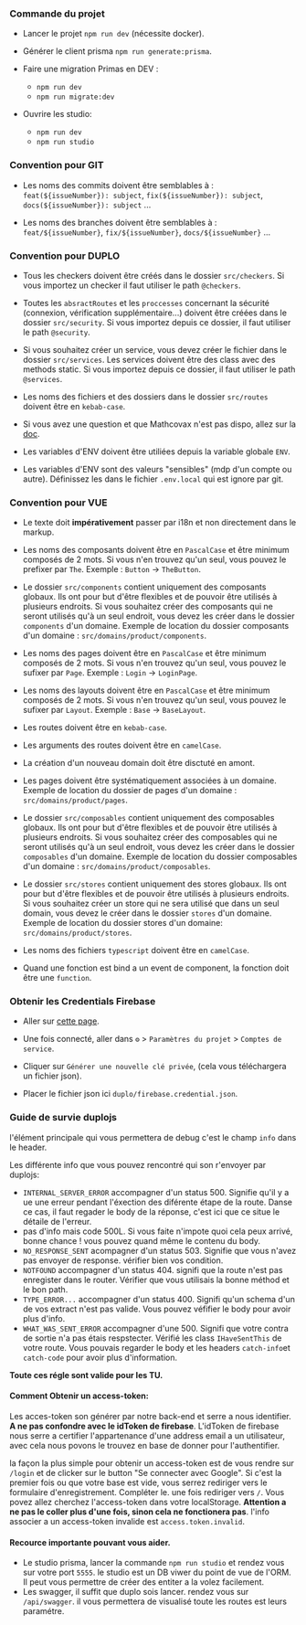 ### Commande du projet

- Lancer le projet `npm run dev` (nécessite docker).

- Générer le client prisma `npm run generate:prisma`.

- Faire une migration Primas en DEV :

  - `npm run dev`
  - `npm run migrate:dev`

- Ouvrire les studio:
  - `npm run dev`
  - `npm run studio`

### Convention pour GIT

- Les noms des commits doivent être semblables à : `feat(${issueNumber}): subject`, `fix(${issueNumber}): subject`, `docs(${issueNumber}): subject` ...

- Les noms des branches doivent être semblables à : `feat/${issueNumber}`, `fix/${issueNumber}`, `docs/${issueNumber}` ...

### Convention pour DUPLO

- Tous les checkers doivent être créés dans le dossier `src/checkers`. Si vous importez un checker il faut utiliser le path `@checkers`.

- Toutes les `absractRoutes` et les `proccesses` concernant la sécurité (connexion, vérification supplémentaire...) doivent être créées dans le dossier `src/security`. Si vous importez depuis ce dossier, il faut utiliser le path `@security`.

- Si vous souhaitez créer un service, vous devez créer le fichier dans le dossier `src/services`. Les services doivent être des class avec des methods static. Si vous importez depuis ce dossier, il faut utiliser le path `@services`.

- Les noms des fichiers et des dossiers dans le dossier `src/routes` doivent être en `kebab-case`.

- Si vous avez une question et que Mathcovax n'est pas dispo, allez sur la [doc](https://github.com/duplojs/duplojs).

- Les variables d'ENV doivent être utiliées depuis la variable globale `ENV`.

- Les variables d'ENV sont des valeurs "sensibles" (mdp d'un compte ou autre). Définissez les dans le fichier `.env.local` qui est ignore par git.

### Convention pour VUE

- Le texte doit **impérativement** passer par i18n et non directement dans le markup.

- Les noms des composants doivent être en `PascalCase` et être minimum composés de 2 mots. Si vous n'en trouvez qu'un seul, vous pouvez le prefixer par `The`. Exemple : `Button` -> `TheButton`.

- Le dossier `src/components` contient uniquement des composants globaux. Ils ont pour but d'être flexibles et de pouvoir être utilisés à plusieurs endroits. Si vous souhaitez créer des composants qui ne seront utilisés qu'à un seul endroit, vous devez les créer dans le dossier `components` d'un domaine. Exemple de location du dossier composants d'un domaine : `src/domains/product/components`.

- Les noms des pages doivent être en `PascalCase` et être minimum composés de 2 mots. Si vous n'en trouvez qu'un seul, vous pouvez le sufixer par `Page`. Exemple : `Login` -> `LoginPage`.

- Les noms des layouts doivent être en `PascalCase` et être minimum composés de 2 mots. Si vous n'en trouvez qu'un seul, vous pouvez le sufixer par `Layout`. Exemple : `Base` -> `BaseLayout`.

- Les routes doivent être en `kebab-case`.

- Les arguments des routes doivent être en `camelCase`.

- La création d'un nouveau domain doit être disctuté en amont.

- Les pages doivent être systématiquement associées à un domaine. Exemple de location du dossier de pages d'un domaine : `src/domains/product/pages`.

- Le dossier `src/composables` contient uniquement des composables globaux. Ils ont pour but d'être flexibles et de pouvoir être utilisés à plusieurs endroits. Si vous souhaitez créer des composables qui ne seront utilisés qu'à un seul endroit, vous devez les créer dans le dossier `composables` d'un domaine. Exemple de location du dossier composables d'un domaine : `src/domains/product/composables`.

- Le dossier `src/stores` contient uniquement des stores globaux. Ils ont pour but d'être flexibles et de pouvoir être utilisés à plusieurs endroits. Si vous souhaitez créer un store qui ne sera utilisé que dans un seul domain, vous devez le créer dans le dossier `stores` d'un domaine. Exemple de location du dossier stores d'un domaine: `src/domains/product/stores`.

- Les noms des fichiers `typescript` doivent être en `camelCase`.

- Quand une fonction est bind a un event de component, la fonction doit être une `function`.

### Obtenir les Credentials Firebase

- Aller sur [cette page](https://console.firebase.google.com/u/0/project/mon-enorme-tronc).

- Une fois connecté, aller dans `⚙️` > `Paramètres du projet` > `Comptes de service`.

- Cliquer sur `Générer une nouvelle clé privée`, (cela vous téléchargera un fichier json).

- Placer le fichier json ici `duplo/firebase.credential.json`.

### Guide de survie duplojs

l'élément principale qui vous permettera de debug c'est le champ `info` dans le header.

Les différente info que vous pouvez rencontré qui son r'envoyer par duplojs:

- `INTERNAL_SERVER_ERROR` accompagner d'un status 500. Signifie qu'il y a ue une erreur pendant l'éxection des diférente étape de la route. Danse ce cas, il faut regader le body de la réponse, c'est ici que ce situe le détaile de l'erreur.
- pas d'info mais code 500L. Si vous faite n'impote quoi cela peux arrivé, bonne chance ! vous pouvez quand même le contenu du body.
- `NO_RESPONSE_SENT` acompagner d'un status 503. Signifie que vous n'avez pas envoyer de response. vérifier bien vos condition.
- `NOTFOUND` accompagner d'un status 404. signifi que la route n'est pas enregister dans le router. Vérifier que vous utilisais la bonne méthod et le bon path.
- `TYPE_ERROR...` accompagner d'un status 400. Signifi qu'un schema d'un de vos extract n'est pas valide. Vous pouvez véfifier le body pour avoir plus d'info.
- `WHAT_WAS_SENT_ERROR` accompagner d'une 500. Signifi que votre contra de sortie n'a pas étais respstecter. Vérifié les class `IHaveSentThis` de votre route. Vous pouvais regarder le body et les headers `catch-info`et `catch-code` pour avoir plus d'information.

**Toute ces régle sont valide pour les TU.**

#### Comment Obtenir un access-token:

Les acces-token son générer par notre back-end et serre a nous identifier. **A ne pas confondre avec le idToken de firebase**. L'idToken de firebase nous serre a certifier l'appartenance d'une address email a un utilisateur, avec cela nous povons le trouvez en base de donner pour l'authentifier.

la façon la plus simple pour obtenir un access-token est de vous rendre sur `/login` et de clicker sur le button "Se connecter avec Google". Si c'est la premier fois ou que votre base est vide, vous serrez rediriger vers le formulaire d'enregistrement. Compléter le. une fois rediriger vers `/`. Vous povez allez cherchez l'access-token dans votre localStorage. **Attention a ne pas le coller plus d'une fois, sinon cela ne fonctionera pas**. l'info associer a un access-token invalide est `access.token.invalid`.

#### Recource importante pouvant vous aider.

- Le studio prisma, lancer la commande `npm run studio` et rendez vous sur votre port `5555`. le studio est un DB viwer du point de vue de l'ORM. Il peut vous permettre de créer des entiter a la volez facilement.
- Les swagger, il suffit que duplo sois lancer. rendez vous sur `/api/swagger`. il vous permettera de visualisé toute les routes est leurs paramétre.
